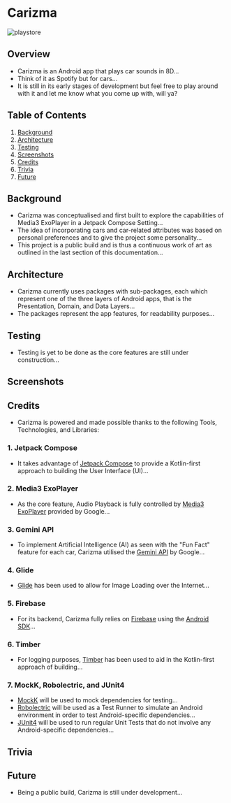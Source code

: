 # Carizma

![playstore](https://github.com/emmanuelmuturia/Carizma/assets/55001497/9caeef5c-fc03-4dc0-99ca-fc7e074b67b8)


## Overview
- Carizma is an Android app that plays car sounds in 8D... 
- Think of it as Spotify but for cars...
- It is still in its early stages of development but feel free to play around with it and let me know what you come up with, will ya? 

## Table of Contents

1. [Background](#Background)
2. [Architecture](#Architecture)
3. [Testing](#Testing)
4. [Screenshots](#Screenshots)
5. [Credits](#Credits)
6. [Trivia](#Trivia)
7. [Future](#Future)

## Background
- Carizma was conceptualised and first built to explore the capabilities of Media3 ExoPlayer in a Jetpack Compose Setting...
- The idea of incorporating cars and car-related attributes was based on personal preferences and to give the project some personality...
- This project is a public build and is thus a continuous work of art as outlined in the last section of this documentation...

## Architecture
- Carizma currently uses packages with sub-packages, each which represent one of the three layers of Android apps, that is the Presentation, Domain, and Data Layers...
- The packages represent the app features, for readability purposes...

## Testing
- Testing is yet to be done as the core features are still under construction...

## Screenshots

## Credits
- Carizma is powered and made possible thanks to the following Tools, Technologies, and Libraries:

### 1. Jetpack Compose
- It takes advantage of [Jetpack Compose]() to provide a Kotlin-first approach to building the User Interface (UI)...

### 2. Media3 ExoPlayer
- As the core feature, Audio Playback is fully controlled by [Media3 ExoPlayer]() provided by Google...

### 3. Gemini API
- To implement Artificial Intelligence (AI) as seen with the "Fun Fact" feature for each car, Carizma utilised the [Gemini API]() by Google...

### 4. Glide
- [Glide]() has been used to allow for Image Loading over the Internet...

### 5. Firebase
- For its backend, Carizma fully relies on [Firebase]() using the [Android SDK]()...

### 6. Timber
- For logging purposes, [Timber]() has been used to aid in the Kotlin-first approach of building...

### 7. MockK, Robolectric, and JUnit4
- [MockK]() will be used to mock dependencies for testing...
- [Robolectric]() will be used as a Test Runner to simulate an Android environment in order to test Android-specific dependencies...
- [JUnit4]() will be used to run regular Unit Tests that do not involve any Android-specific dependencies...

## Trivia

## Future
- Being a public build, Carizma is still under development...
